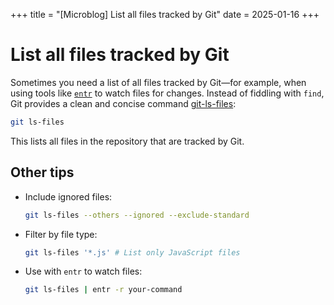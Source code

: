 +++
title = "[Microblog] List all files tracked by Git"
date = 2025-01-16
+++

# List all files tracked by Git

Sometimes you need a list of all files tracked by Git—for example, when using tools like [`entr`](http://eradman.com/entrproject/) to watch files for changes. Instead of fiddling with `find`, Git provides a clean and concise command [git-ls-files](https://git-scm.com/docs/git-ls-files):

```bash
git ls-files
```

This lists all files in the repository that are tracked by Git.

## Other tips

- Include ignored files:

    ```bash
    git ls-files --others --ignored --exclude-standard
    ```

- Filter by file type:

    ```bash
    git ls-files '*.js' # List only JavaScript files
    ```

- Use with `entr` to watch files:
    ```bash
    git ls-files | entr -r your-command
    ```

